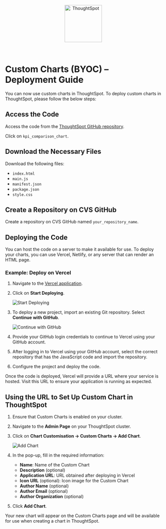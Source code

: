 <p align="center">
    <img src="https://raw.githubusercontent.com/thoughtspot/visual-embed-sdk/main/static/doc-images/images/TS-Logo-black-no-bg.svg" width=120 align="center" alt="ThoughtSpot" />
</p>

<br/>

# Custom Charts (BYOC) – Deployment Guide

You can now use custom charts in ThoughtSpot. To deploy custom charts in ThoughtSpot, please follow the below steps:

## Access the Code

Access the code from the [ThoughtSpot GitHub repository](https://github.com/thoughtspot/ts-chart-sdk).

Click on `kpi_comparison_chart`.

## Download the Necessary Files

Download the following files:
- `index.html`
- `main.js`
- `manifest.json`
- `package.json`
- `style.css`

## Create a Repository on CVS GitHub

Create a repository on CVS GitHub named `your_repository_name`.

## Deploying the Code

You can host the code on a server to make it available for use. To deploy your charts, you can use Vercel, Netlify, or any server that can render an HTML page.

### Example: Deploy on Vercel

1. Navigate to the [Vercel application](https://vercel.com/).
2. Click on **Start Deploying**.

    ![Start Deploying](https://raw.githubusercontent.com/thoughtspot/visual-embed-sdk/main/static/doc-images/images/start-deploying.png)

3. To deploy a new project, import an existing Git repository. Select **Continue with GitHub**.

    ![Continue with GitHub](https://raw.githubusercontent.com/thoughtspot/visual-embed-sdk/main/static/doc-images/images/continue-with-github.png)

4. Provide your GitHub login credentials to continue to Vercel using your GitHub account.
5. After logging in to Vercel using your GitHub account, select the correct repository that has the JavaScript code and import the repository.
6. Configure the project and deploy the code.

Once the code is deployed, Vercel will provide a URL where your service is hosted. Visit this URL to ensure your application is running as expected.

## Using the URL to Set Up Custom Chart in ThoughtSpot

1. Ensure that Custom Charts is enabled on your cluster.
2. Navigate to the **Admin Page** on your ThoughtSpot cluster.
3. Click on **Chart Customisation → Custom Charts → Add Chart**.

    ![Add Chart](https://raw.githubusercontent.com/thoughtspot/visual-embed-sdk/main/static/doc-images/images/add-chart.png)

4. In the pop-up, fill in the required information:
    - **Name**: Name of the Custom Chart
    - **Description** (optional)
    - **Application URL**: URL obtained after deploying in Vercel
    - **Icon URL** (optional): Icon image for the Custom Chart
    - **Author Name** (optional)
    - **Author Email** (optional)
    - **Author Organization** (optional)

5. Click **Add Chart**.
   
Your new chart will appear on the Custom Charts page and will be available for use when creating a chart in ThoughtSpot.
